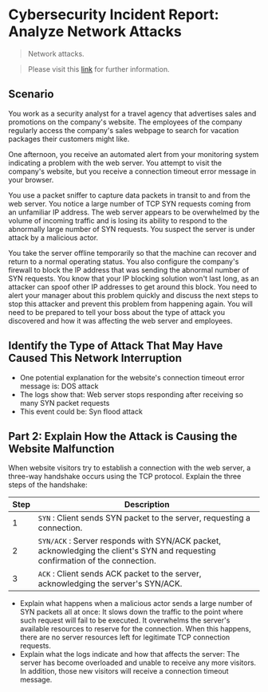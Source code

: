 # Cybersecurity Incident Report: Analyze Network Attacks
> Network attacks.

> Please visit this [link](https://www.coursera.org/learn/networks-and-network-security?specialization=google-cybersecurity) for further information. 

## Scenario

You work as a security analyst for a travel agency that advertises sales and promotions on the company's website. The employees of the company regularly access the company's sales webpage to search for vacation packages their customers might like. 

One afternoon, you receive an automated alert from your monitoring system indicating a problem with the web server. You attempt to visit the company's website, but you receive a connection timeout error message in your browser.

You use a packet sniffer to capture data packets in transit to and from the web server. You notice a large number of TCP SYN requests coming from an unfamiliar IP address. The web server appears to be overwhelmed by the volume of incoming traffic and is losing its ability to respond to the abnormally large number of SYN requests. You suspect the server is under attack by a malicious actor. 

You take the server offline temporarily so that the machine can recover and return to a normal operating status. You also configure the company's firewall to block the IP address that was sending the abnormal number of SYN requests. You know that your IP blocking solution won't last long, as an attacker can spoof other IP addresses to get around this block. You need to alert your manager about this problem quickly and discuss the next steps to stop this attacker and prevent this problem from happening again. You will need to be prepared to tell your boss about the type of attack you discovered and how it was affecting the web server and employees.

## Identify the Type of Attack That May Have Caused This Network Interruption 

* One potential explanation for the website's connection timeout error message is: DOS attack <br>
* The logs show that: Web server stops responding after receiving so many SYN packet requests <br>
* This event could be: Syn flood attack

## Part 2: Explain How the Attack is Causing the Website Malfunction 
When website visitors try to establish a connection with the web server, a three-way handshake occurs using the TCP protocol. Explain the three steps of the handshake: 

| Step | Description |
|---|---|
| 1 | `SYN` : Client sends SYN packet to the server, requesting a connection. |
| 2 | `SYN/ACK` : Server responds with SYN/ACK packet, acknowledging the client's SYN and requesting confirmation of the connection. |
| 3 | `ACK` : Client sends ACK packet to the server, acknowledging the server's SYN/ACK. |

* Explain what happens when a malicious actor sends a large number of SYN packets all at once: It slows down the traffic to the point where such request will fail to be executed. It overwhelms the server's available resources to reserve for the connection. When this happens, there are no server resources left for legitimate TCP connection requests. <br>
* Explain what the logs indicate and how that affects the server: The server has become overloaded and unable to receive any more visitors. In addition, those new visitors will receive a connection timeout message. 